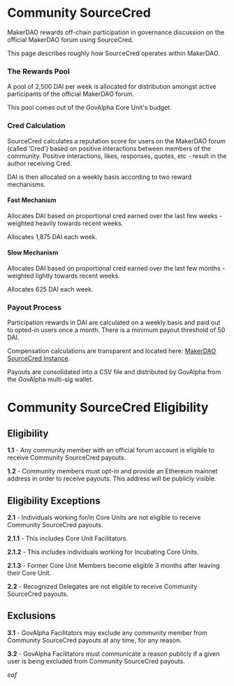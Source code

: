 # Community SourceCred

MakerDAO rewards off-chain participation in governance discussion on the official MakerDAO forum using SourceCred.

This page describes roughly how SourceCred operates within MakerDAO.

### The Rewards Pool

A pool of 2,500 DAI per week is allocated for distribution amongst active participants of the official MakerDAO forum.

This pool comes out of the GovAlpha Core Unit's budget.

### Cred Calculation

SourceCred calculates a reputation score for users on the MakerDAO forum (called 'Cred') based on positive interactions between members of the community. Positive interactions, likes, responses, quotes, etc - result in the author receiving Cred.

DAI is then allocated on a weekly basis according to two reward mechanisms.

#### Fast Mechanism

Allocates DAI based on proportional cred earned over the last few weeks - weighted heavily towards recent weeks. 

Allocates 1,875 DAI each week.

#### Slow Mechanism

Allocates DAI based on proportional cred earned over the last few months - weighted lightly towards recent weeks. 

Allocates 625 DAI each week.

### Payout Process

Participation rewards in DAI are calculated on a weekly basis and paid out to opted-in users once a month. There is a minimum payout threshold of 50 DAI.

Compensation calculations are transparent and located here: [MakerDAO SourceCred Instance](http://makerdao.sourcecred.io/).

Payouts are consolidated into a CSV file and distributed by GovAlpha from the GovAlpha multi-sig wallet.


# Community SourceCred Eligibility

## Eligibility
**1.1** - Any community member with an official forum account is eligible to receive Community SourceCred payouts.  

**1.2** - Community members must opt-in and provide an Ethereum mainnet address in order to receive payouts. This address will be publicly visible.  

## Eligibility Exceptions
**2.1** - Individuals working for/in Core Units are not eligible to receive Community SourceCred payouts.  

**2.1.1** - This includes Core Unit Facilitators.  

**2.1.2** - This includes individuals working for Incubating Core Units.  

**2.1.3** - Former Core Unit Members become eligible 3 months after leaving their Core Unit.  

**2.2** - Recognized Delegates are not eligible to receive Community SourceCred payouts.  

## Exclusions
**3.1** - GovAlpha Facilitators may exclude any community member from Community SourceCred payouts at any time, for any reason.  

**3.2** - GovAlpha Facilitators must communicate a reason publicly if a given user is being excluded from Community SourceCred payouts.  

$eof$